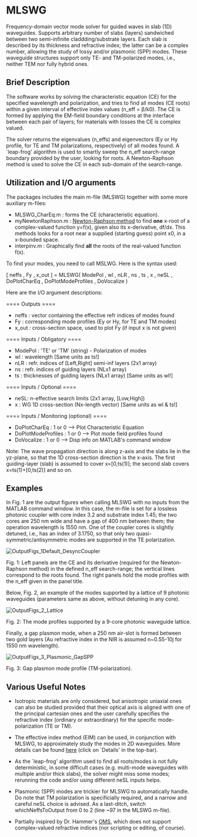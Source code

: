 # MLSWG
Frequency-domain vector mode solver for guided waves in slab (1D) waveguides. Supports arbitrary number of slabs (layers) sandwiched between two semi-infinite claddding/substrate layers. Each slab is described by its thickness and refractive index; the latter can be a complex number, allowing the study of lossy and/or plasmonic (SPP) modes. These waveguide structures support only TE- and TM-polarized modes, i.e., neither TEM nor fully hybrid ones. 

## Brief Description
The software works by solving the characteristic equation (CE) for the specified wavelength and polarization, and tries to find all modes (CE roots) within a given interval of effective index values (n_eff = β/k0). The CE is formed by applying the EM-field boundary conditions at the interface between each pair of layers; for materials with losses the CE is complex valued. 

The solver returns the eigenvalues (n_effs) and eigenvectors (Ey or Hy profile, for TE and TM polarizations, respectively) of all modes found. A `leap-frog' algorithm is used to smartly sweep the n_eff search-range boundary provided by the user, looking for roots. A Newton-Raphson method is used to solve the CE in each sub-domain of the search-range. 

## Utilization and I/O arguments

The packages includes the main m-file (MLSWG) together with some more auxiliary m-files:
* MLSWG_CharEq.m : forms the CE (characteristic equation).
* myNewtonRaphson.m : [Newton-Raphson method](https://en.wikipedia.org/wiki/Newton%27s_method) to find **one** x-root of a complex-valued function y=f(x), given also its x-derivative, df/dx. This methods looks for a root near a supplied (starting guess) point x0, in a x-bounded space.
* interpinv.m : Graphically find **all** the roots of the real-valued function f(x).

To find your modes, you need to call MSLWG. Here is the syntax used:

[ neffs , Fy , x_out ] = MLSWG( ModePol , wl , nLR , ns , ts , x , neSL , DoPlotCharEq , DoPlotModeProfiles , DoVocalize )

Here are the I/O argument descriptions:

 ==== Outputs ====
  - neffs : vector containing the effective refr indices of modes found
  - Fy    : corresponding mode profiles (Ey or Hy, for TE and TM modes)
  - x_out : cross-section space, used to plot Fy (if input x is not given)

 ==== Inputs / Obligatory ====
  - ModePol : 'TE' or 'TM' (string) - Polarization of modes
  - wl  : wavelength [Same units as ts!]
  - nLR : refr. indices of [Left,Right] semi-inf layers (2x1 array)
  - ns  : refr. indices of guiding layers (NLx1 array)
  - ts  : thicknesses of guiding layers (NLx1 array) [Same units as wl!]

 ==== Inputs / Optional ====
  - neSL: n-effective search limits (2x1 array, [Low,High])
  - x   : WG 1D cross-section (Nx-length vector) [Same units as wl & ts!]

 ==== Inputs / Monitoring (optional) ====
  - DoPlotCharEq       : 1 or 0 --> Plot Characteristic Equation
  - DoPlotModeProfiles : 1 or 0 --> Plot mode field profiles found
  - DoVocalize         : 1 or 0 --> Disp info on MATLAB's command window

Note: The wave propagation direction is along z-axis and the slabs lie in the yz-plane, so that the 1D cross-section direction is the x-axis. The first guiding-layer (slab) is assumed to cover x=[0,ts(1)]; the second slab covers x=ts(1)+[0,ts(2)] and so on.

## Examples

In Fig. 1 are the output figures when calling MLSWG with no inputs from the MATLAB command window. In this case, the m-file is set for a lossless photonic coupler with core index 3.2 and substrate index 1.45; the two cores are 250 nm wide and have a gap of 400 nm between them; the operation wavelength is 1550 nm. One of the coupler cores is slightly detuned, i.e., has an index of 3.1750, so that only two quasi-symmetric/antisymmetric modes are supported in the TE polarization.

![OutputFigs_1Default_DesyncCoupler](https://user-images.githubusercontent.com/97299585/199725650-5983ebb8-ba11-4e1c-a531-251bc15c552d.JPG)

Fig. 1: Left panels are the CE and its derivative (required for the Newton-Raphson method) in the defined n_eff search-range; the vertical lines correspond to the roots found. The right panels hold the mode profiles with the n_eff given in the panel title.

Below, Fig. 2, an example of the modes supported by a lattice of 9 photonic waveguides (parameters same as above, without detuning in any core).

![OutputFigs_2_Lattice](https://user-images.githubusercontent.com/97299585/199725661-82325518-7c27-4b81-b5c1-1392d9a7b8c5.JPG)

Fig. 2: The mode profiles supported by a 9-core photonic waveguide lattice.

Finally, a gap plasmon mode, when a 250 nm air-slot is formed between two gold layers (Au refractive index in the NIR is assumed n~0.55-10j for 1550 nm wavelength).

![OutputFigs_3_Plasmonic_GapSPP](https://user-images.githubusercontent.com/97299585/199728604-21b66072-732c-45f3-9c4a-a4193ebba6de.JPG)

Fig. 3: Gap plasmon mode profile (TM-polarization).

## Various Useful Notes

* Isotropic materials are only considered, but anisotropic uniaxial ones can also be studied provided that their optical axis is aligned with one of the principal cartesian ones and the user carefully specifies the refractive index (ordinary or extraordinary) for the specific mode-polarization (TE or TM).

* The effective index method (EIM) can be used, in conjunction with MLSWG, to approximately study the modes in 2D waveguides. More details can be found [here](https://www.computational-photonics.eu/eims.html) (click on `Details' in the top-bar).

* As the `leap-frog' algorithm used to find all roots/modes is not fully deterministic, in some difficult cases (e.g. multi-mode waveguides with multiple and/or thick slabs), the solver might miss some modes; rerunning the code and/or using different neSL inputs helps.

* Plasmonic (SPP) modes are trickier for MLSWG to automatically handle. Do note that TM polarization is specificially required, and a narrow and careful neSL choice is advised. As a last-ditch, switch whichNeffsToOutput from 0 to 2 (line ~97 in the MLSWG m-file).

* Partially inspired by Dr. Hammer's [OMS](https://www.computational-photonics.eu/oms.html), which does not support complex-valued refractive indices (nor scripting or editing, of course).
